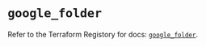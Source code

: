 # `google_folder`

Refer to the Terraform Registory for docs: [`google_folder`](https://registry.terraform.io/providers/hashicorp/google-beta/4.80.0/docs/resources/google_folder).
